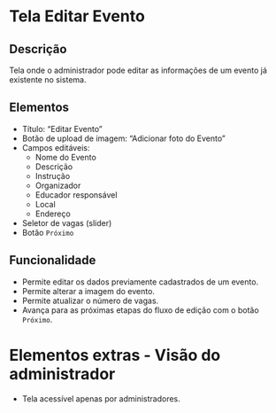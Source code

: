 # Tela Editar Evento

## Descrição

Tela onde o administrador pode editar as informações de um evento já existente no sistema.

## Elementos

- Título: “Editar Evento”
- Botão de upload de imagem: “Adicionar foto do Evento”
- Campos editáveis:
  - Nome do Evento
  - Descrição
  - Instrução
  - Organizador
  - Educador responsável
  - Local
  - Endereço
- Seletor de vagas (slider)
- Botão `Próximo`

## Funcionalidade

- Permite editar os dados previamente cadastrados de um evento.
- Permite alterar a imagem do evento.
- Permite atualizar o número de vagas.
- Avança para as próximas etapas do fluxo de edição com o botão `Próximo`.

# Elementos extras - Visão do administrador

- Tela acessível apenas por administradores.